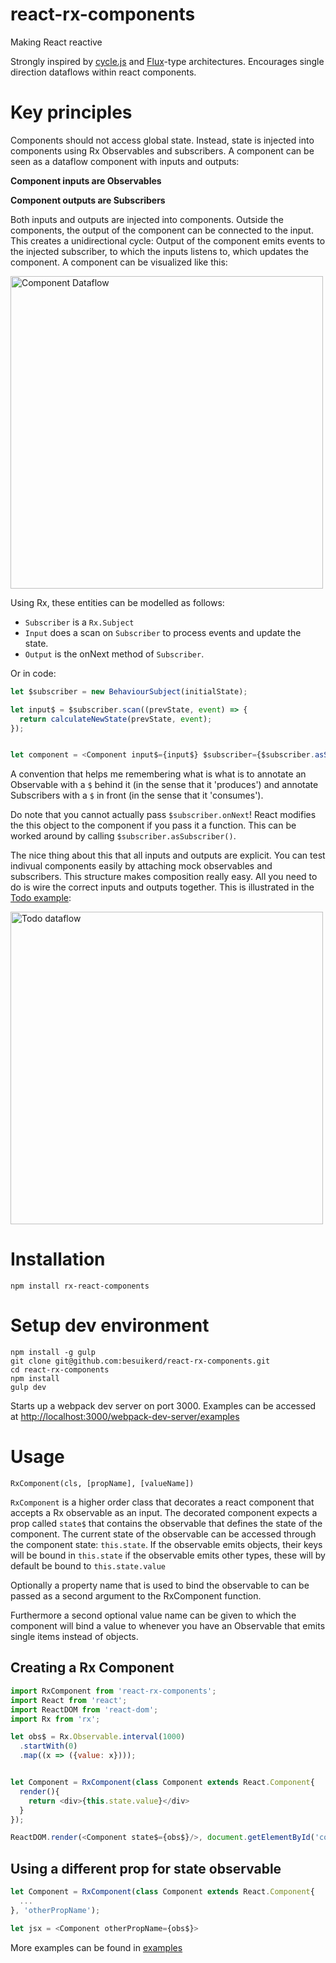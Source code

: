 # react-rx-components

Making React reactive

Strongly inspired by [cycle.js](http://cycle.js.org/) and [Flux](https://facebook.github.io/flux/)-type architectures.
Encourages single direction dataflows within react components.

# Key principles

Components should not access global state. Instead, state is injected into components using Rx Observables and
subscribers.
A component can be seen as a dataflow component with inputs and outputs:

**Component inputs are Observables**

**Component outputs are Subscribers**

Both inputs and outputs are injected into components. Outside the components, the output of the component can be
connected to the input. This creates a unidirectional cycle: Output of the component emits events to the injected
subscriber, to which the inputs listens to, which updates the component. A component can be visualized like this:

<img src="https://cloud.githubusercontent.com/assets/1638661/12580423/e0bb1532-c42f-11e5-9279-a33063e68ba7.png" width=500px alt="Component Dataflow"/>

Using Rx, these entities can be modelled as follows:

* `Subscriber` is a `Rx.Subject`
* `Input` does a scan on `Subscriber` to process events and update the state.
* `Output` is the onNext method of `Subscriber`.

Or in code:

```js
let $subscriber = new BehaviourSubject(initialState);

let input$ = $subscriber.scan((prevState, event) => {
  return calculateNewState(prevState, event);
});


let component = <Component input$={input$} $subscriber={$subscriber.asSubscriber()}/>;

```

A convention that helps me remembering what is what is to annotate an Observable with a `$` behind it (in the sense that it 'produces') and annotate Subscribers with a `$` in front (in the sense that it 'consumes').

Do note that you cannot actually pass `$subscriber.onNext`! React modifies the this object to the component if you pass it a function. This can be worked around by calling `$subscriber.asSubscriber()`.

The nice thing about this that all inputs and outputs are explicit. You can test indivual components easily by
attaching mock observables and subscribers. This structure makes composition really easy. All you need to do is
wire the correct inputs and outputs together. This is illustrated in the [Todo example](examples/todo):

<img src="https://cloud.githubusercontent.com/assets/1638661/12578023/a4eb1dec-c41e-11e5-84a3-143060c6161e.png" width=500px alt="Todo dataflow"/>

# Installation

```
npm install rx-react-components
```

# Setup dev environment

```
npm install -g gulp
git clone git@github.com:besuikerd/react-rx-components.git
cd react-rx-components
npm install
gulp dev
```

Starts up a webpack dev server on port 3000. Examples can be accessed at [http://localhost:3000/webpack-dev-server/examples](http://localhost:3000/webpack-dev-server/examples)

# Usage

`RxComponent(cls, [propName], [valueName])`

`RxComponent` is a higher order class that decorates a react component that accepts a Rx observable as an input.
The decorated component expects a prop called `state$` that contains the observable that defines the state of the component.
The current state of the observable can be accessed through the component state: `this.state`. If the observable emits objects, their keys will be bound in `this.state` if the observable emits other types, these will by default be bound to `this.state.value`

Optionally a property name that is used to bind the observable to can be passed as a second argument to the RxComponent function.

Furthermore a second optional value name can be given to which the component will bind a value to whenever you have an Observable that emits single items instead of objects.

## Creating a Rx Component
```js
import RxComponent from 'react-rx-components';
import React from 'react';
import ReactDOM from 'react-dom';
import Rx from 'rx';

let obs$ = Rx.Observable.interval(1000)
  .startWith(0)
  .map((x => ({value: x})));


let Component = RxComponent(class Component extends React.Component{
  render(){
    return <div>{this.state.value}</div>
  }
});

ReactDOM.render(<Component state$={obs$}/>, document.getElementById('content'));
```

## Using a different prop for state observable
```js
let Component = RxComponent(class Component extends React.Component{
  ...
}, 'otherPropName');

let jsx = <Component otherPropName={obs$}>

```

More examples can be found in [examples](examples)
